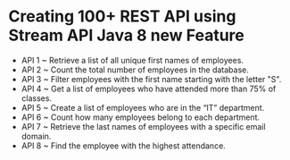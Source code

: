 # Creating 100+ REST API using Stream API Java 8 new Feature
- API 1 ~ Retrieve a list of all unique first names of employees.
- API 2 ~ Count the total number of employees in the database.
- API 3 ~ Filter employees with the first name starting with the letter "S".
- API 4 ~ Get a list of employees who have attended more than 75% of classes.
- API 5 ~ Create a list of employees who are in the “IT” department.
- API 6 ~ Count how many employees belong to each department.
- API 7 ~ Retrieve the last names of employees with a specific email domain.
- API 8 ~ Find the employee with the highest attendance.